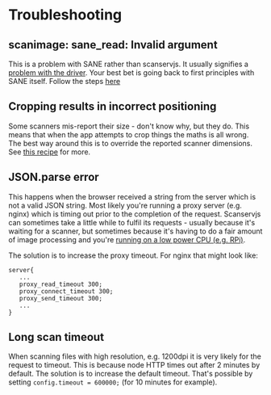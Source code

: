 # Troubleshooting

## scanimage: sane_read: Invalid argument

This is a problem with SANE rather than scanservjs. It usually signifies a
[problem with the driver](https://askubuntu.com/a/447283). Your best bet is
going back to first principles with SANE itself. Follow the steps
[here](./install.md#troubleshooting)

## Cropping results in incorrect positioning

Some scanners mis-report their size - don't know why, but they do. This means
that when the app attempts to crop things the maths is all wrong. The best way
around this is to override the reported scanner dimensions. See
[this recipe](./config.md#override-scanner-dimensions) for more.

## JSON.parse error

This happens when the browser received a string from the server which is not a
valid JSON string. Most likely you're running a proxy server (e.g. nginx) which
is timing out prior to the completion of the request. Scanservjs can sometimes
take a little while to fulfil its requests - usually because it's waiting for a
scanner, but sometimes because it's having to do a fair amount of image
processing and you're
[running on a low power CPU (e.g. RPi)](https://github.com/sbs20/scanservjs/issues/224).

The solution is to increase the proxy timeout. For nginx that might look like:

```
server{
   ...
   proxy_read_timeout 300;
   proxy_connect_timeout 300;
   proxy_send_timeout 300; 
   ...
}
```

## Long scan timeout

When scanning files with high resolution, e.g. 1200dpi it is very likely for the
request to timeout. This is because node HTTP times out after 2 minutes by
default. The solution is to increase the default timeout. That's possible by
setting `config.timeout = 600000;` (for 10 minutes for example).